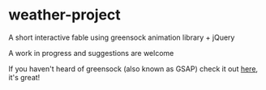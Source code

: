# weather-project
A short interactive fable using greensock animation library + jQuery

A work in progress and suggestions are welcome

If you haven't heard of greensock (also known as GSAP) check it out [here](http://greensock.com/gsap/), it's great!
